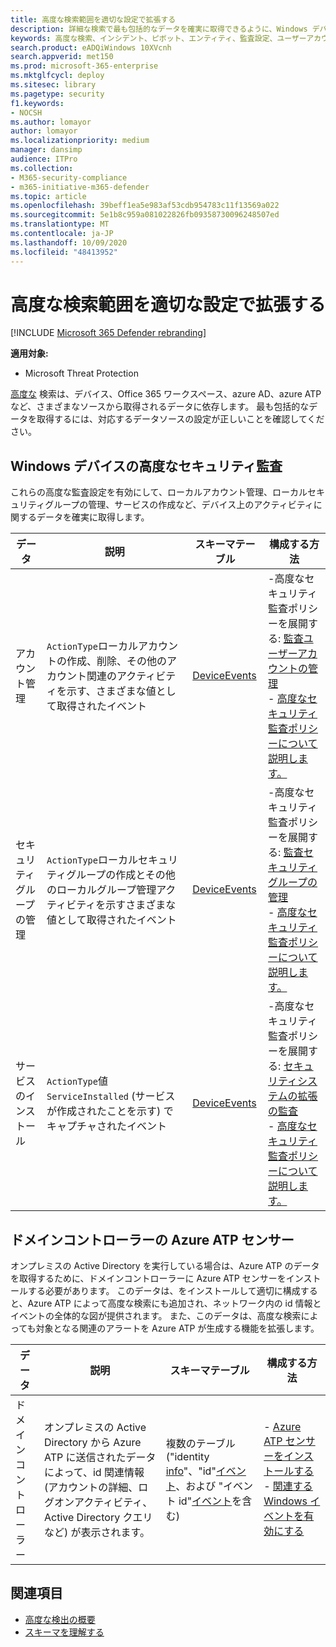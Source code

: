 ```yaml
---
title: 高度な検索範囲を適切な設定で拡張する
description: 詳細な検索で最も包括的なデータを確実に取得できるように、Windows デバイスおよびその他の設定の監査設定を確認します。
keywords: 高度な検索、インシデント、ピボット、エンティティ、監査設定、ユーザーアカウントの管理、セキュリティグループの管理、脅威の検索、サイバー脅威の検索、検索、クエリ、テレメトリ、Microsoft 365、Microsoft の脅威保護
search.product: eADQiWindows 10XVcnh
search.appverid: met150
ms.prod: microsoft-365-enterprise
ms.mktglfcycl: deploy
ms.sitesec: library
ms.pagetype: security
f1.keywords:
- NOCSH
ms.author: lomayor
author: lomayor
ms.localizationpriority: medium
manager: dansimp
audience: ITPro
ms.collection:
- M365-security-compliance
- m365-initiative-m365-defender
ms.topic: article
ms.openlocfilehash: 39beff1ea5e983af53cdb954783c11f13569a022
ms.sourcegitcommit: 5e1b8c959a081022826fb09358730096248507ed
ms.translationtype: MT
ms.contentlocale: ja-JP
ms.lasthandoff: 10/09/2020
ms.locfileid: "48413952"
---
```

# <a name="extend-advanced-hunting-coverage-with-the-right-settings"></a>高度な検索範囲を適切な設定で拡張する

[!INCLUDE [Microsoft 365 Defender rebranding](../includes/microsoft-defender.md)]


**適用対象:**
- Microsoft Threat Protection

[高度な](advanced-hunting-overview.md) 検索は、デバイス、Office 365 ワークスペース、azure AD、azure ATP など、さまざまなソースから取得されるデータに依存します。 最も包括的なデータを取得するには、対応するデータソースの設定が正しいことを確認してください。

## <a name="advanced-security-auditing-on-windows-devices"></a>Windows デバイスの高度なセキュリティ監査
これらの高度な監査設定を有効にして、ローカルアカウント管理、ローカルセキュリティグループの管理、サービスの作成など、デバイス上のアクティビティに関するデータを確実に取得します。

| データ | 説明 | スキーマテーブル | 構成する方法 |
| --- | --- | --- | --- |
| アカウント管理 | `ActionType`ローカルアカウントの作成、削除、その他のアカウント関連のアクティビティを示す、さまざまな値として取得されたイベント | [DeviceEvents](advanced-hunting-deviceevents-table.md) | -高度なセキュリティ監査ポリシーを展開する: [監査ユーザーアカウントの管理](https://docs.microsoft.com/windows/security/threat-protection/auditing/audit-user-account-management)<br> - [高度なセキュリティ監査ポリシーについて説明します。](https://docs.microsoft.com/windows/security/threat-protection/auditing/advanced-security-auditing) |
| セキュリティグループの管理 | `ActionType`ローカルセキュリティグループの作成とその他のローカルグループ管理アクティビティを示すさまざまな値として取得されたイベント | [DeviceEvents](advanced-hunting-deviceevents-table.md) | -高度なセキュリティ監査ポリシーを展開する: [監査セキュリティグループの管理](https://docs.microsoft.com/windows/security/threat-protection/auditing/audit-security-group-management)<br> - [高度なセキュリティ監査ポリシーについて説明します。](https://docs.microsoft.com/windows/security/threat-protection/auditing/advanced-security-auditing) |
| サービスのインストール | `ActionType`値 `ServiceInstalled` (サービスが作成されたことを示す) でキャプチャされたイベント | [DeviceEvents](advanced-hunting-deviceevents-table.md) | -高度なセキュリティ監査ポリシーを展開する: [セキュリティシステムの拡張の監査](https://docs.microsoft.com/windows/security/threat-protection/auditing/audit-security-system-extension)<br> - [高度なセキュリティ監査ポリシーについて説明します。](https://docs.microsoft.com/windows/security/threat-protection/auditing/advanced-security-auditing) |

## <a name="azure-atp-sensor-on-the-domain-controller"></a>ドメインコントローラーの Azure ATP センサー
オンプレミスの Active Directory を実行している場合は、Azure ATP のデータを取得するために、ドメインコントローラーに Azure ATP センサーをインストールする必要があります。 このデータは、をインストールして適切に構成すると、Azure ATP によって高度な検索にも追加され、ネットワーク内の id 情報とイベントの全体的な図が提供されます。 また、このデータは、高度な検索によっても対象となる関連のアラートを Azure ATP が生成する機能を拡張します。 

| データ | 説明 | スキーマテーブル | 構成する方法 |
| --- | --- | --- | --- |
| ドメイン コントローラー | オンプレミスの Active Directory から Azure ATP に送信されたデータによって、id 関連情報 (アカウントの詳細、ログオンアクティビティ、Active Directory クエリなど) が表示されます。 | 複数のテーブル ("identity [info](advanced-hunting-identityinfo-table.md)"、"id"[イベント](advanced-hunting-identitylogonevents-table.md)、および "イベント id"[イベント](advanced-hunting-identityqueryevents-table.md)を含む)  | - [Azure ATP センサーをインストールする](https://docs.microsoft.com/azure-advanced-threat-protection/install-atp-step4)<br>- [関連する Windows イベントを有効にする](https://docs.microsoft.com/azure-advanced-threat-protection/configure-event-collection) |

## <a name="related-topics"></a>関連項目
- [高度な検出の概要](advanced-hunting-overview.md)
- [スキーマを理解する](advanced-hunting-schema-tables.md)
